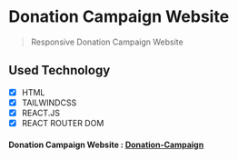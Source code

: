 # Donation Campaign Website

> Responsive Donation Campaign Website

## Used Technology

- [x] HTML
- [x] TAILWINDCSS
- [x] REACT.JS
- [x] REACT ROUTER DOM

#### Donation Campaign Website : [Donation-Campaign](https://donation-campaign-website.netlify.app/)
